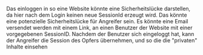 Das einloggen in so eine Website könnte eine Sicherheitslücke darstellen, da hier nach dem Login keinen neue SessionId erzeugt wird. 
Das könnte eine potenzielle Sicherheitslücke für Angreifer sein. Es könnte eine Email versendet werden mit einem Link, an einen Benutzer der Website mit
einer vorgegebenen SessionID. Nachdem der Benutzer sich eingeloggt hat, kann der Angreifer die Session des Opfers übernehmen, und so die die "privaten" Inhalte einsehen
